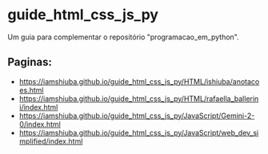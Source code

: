 # guide_html_css_js_py
Um guia para complementar o repositório "programacao_em_python".

## Paginas:
- https://iamshiuba.github.io/guide_html_css_js_py/HTML/ishiuba/anotacoes.html
- https://iamshiuba.github.io/guide_html_css_js_py/HTML/rafaella_ballerini/index.html
- https://iamshiuba.github.io/guide_html_css_js_py/JavaScript/Gemini-2-0/index.html
- https://iamshiuba.github.io/guide_html_css_js_py/JavaScript/web_dev_simplified/index.html
